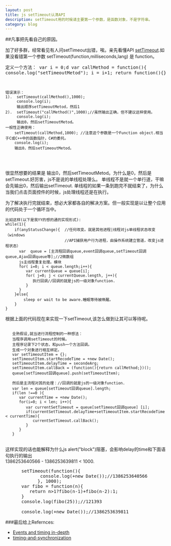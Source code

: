 ```yaml
---
layout: post
title: js setTimeout认清API
description: setTimeout用的时候请主要第一个参数，是函数对象，不是字符串。
category: blog
---
```


##凡事把先看自己的原因。

加了好多群，经常看见有人问setTimeout出错，唉。亲先看懂API [setTimeout][1].如果没看错第一个参数
setTimeout(function,milliseconds,lang) 是 function。
    <pre>
    定义一个方法：
    var i = 0;d
    var callMethod = function(){
    	console.log("setTimeoutMetod");
    	i = i+1;
    	return function(){};
    }
    
    错误演示：
    1).  setTimeout(callMethod(),1000);
         console.log(i);
         输出顺序setTimeoutMetod，然后1
    2).  setTimeout("callMethod()",1000);//虽然输出正确，但不建议这样使用。
         console.log(i);
         输出0，然后setTimeoutMetod。
    一般性正确使用：
        setTimeout(callMethod,1000); //注意这个参数是一个Function object.相当于C或C++中的函数指针，C#的委托。
        console.log(i);
        输出0，然后setTimeoutMetod。
  </pre>
很显然想要的结果是 输出0，然后setTimeoutMetod。为什么是0，然后是setTimeout.好厉害，js不是说的单线程处理么。
单线程不是就一个单行道，干嘛会先输出0，然后输出setTimeout.
单线程的如果一条到跑完不就结束了，为什么当我们点击页面控件的时候，js处理线程还是在执行。

为了解决执行完就结束，想必大家都各自的解决方案。但一般实现是以让整个应用的代码处于一个循环当中。

    比如这样(以下是我YY的想的通的实现形式): 
    while(1){
        if(anyStatusChange){  //任何改变。就是其他进程|线程对js单线程状态改变 （windows 
                              //API捕获用户行为进程，由操作系统建立管道，改变js进程状态）
          var  queue = [主流程回调queue,event回调queue,setTimeout回调queue,Ajax回调queue等];//2微数组
          js主线程重复处理。模块
          for( i=0; i < queue.length;i++){
             var currentQueue = queue[i];
             for( j=0; j < currentQueue.length, j++){
                执行回调//回调的就是js的一级对象function.
             }
          }
        }else{
            sleep or wait to be aware.睡眠等待被唤醒。
        } 
    }

根据上面的代码现在来实现一下setTimeout,该怎么做到让其可以等待呢。
<pre><code>
   全熟假设,就当进行流程控制的一种想法：
   当程序调用setTimeout的时候。
   主程序记录下2个状态，和push一个方法回调。
   生成一个对象进行相互绑定。
   var setTimeoutItem = {};
   setTimeoutItem.startRecodeTime = +new Date();
   setTimeoutItem.delayTime = secondeArg;
   setTimeoutItem.callBack = (function(){return callMethod;})();
   queue[setTimeout回调queue].push(setTimeoutItem);

   然后是主流程对其的处理：//回调的就是js的一级对象function.
   var len = queue[setTimeout回调queue].length;
   if(len !==0 ){
      var currentTime = +new Date();
      for(i=0; i < len; i++){
         var currentSetTimeout = queue[setTimeout回调queue] [i];
         if(currentSetTimeout.delayTime+setTimeoutItem.startRecodeTime < currentTime){
            currentSetTimeout.callBack();
         }
      }
   }
</code>
</pre>
这样实现的话也能解释为什么js alert("block")阻塞，会影响delay的time和下面语句执行的输出<br/>
   1386253640566 - 1386253639811 < 1000.
<pre>
      setTimeout(function(){
             console.log(+new Date());//1386253640566
            }, 1000);
      var fibo = function(n){
         return n>1?fibo(n-1)+fibo(n-2):1; 
      }
      console.log(fibo(25));//121393

      console.log(+new Date());//1386253639811
</pre>


###最后给上Refernces:
- [Events and timing in-depth][TIMING]
- [timing-and-synchronization][SYNC]

[TIMING]: http://javascript.info/tutorial/events-and-timing-depth
[SYNC]: http://dev.opera.com/articles/view/timing-and-synchronization-in-javascript/
[1]: http://www.w3schools.com/jsref/met_win_settimeout.asp
